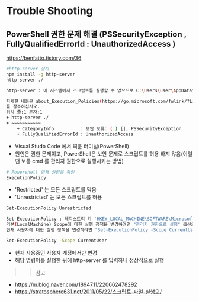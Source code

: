 # Trouble Shooting

## PowerShell 권한 문제 해결 (PSSecurityException , FullyQualifiedErrorId : UnauthorizedAccess )

<https://benfatto.tistory.com/36>

```bash
#http-server 설치
npm install -g http-server
http-server ./
```

```bash
http-server : 이 시스템에서 스크립트를 실행할 수 없으므로 C:\Users\user\AppData\Roaming\npm\http-server.ps1 파일을 로드할 수 없습니다.

자세한 내용은 about_Execution_Policies(https://go.microsoft.com/fwlink/?LinkID=135170) 
를 참조하십시오. 
위치 줄:1 문자:1 
+ http-server ./ 
+ ~~~~~~~~~~~ 
    + CategoryInfo          : 보안 오류: (:) [], PSSecurityException 
    + FullyQualifiedErrorId : UnauthorizedAccess
```

- Visual Studo Code 에서 띄운 터미널(PowerShell)
- 원인은 권한 문제이고, PowerShell은 보안 문제로 스크립트를 허용 하지 않음(이럴 땐 보통 cmd 를 관리자 권한으로 실행시키는 방법)

```bash
# Powershell 현재 권한을 확인
ExecutionPolicy
```

- 'Restricted' 는 모든 스크립트를 막음
- 'Unrestricted' 는 모든 스크립트를 허용

```bash
Set-ExecutionPolicy Unrestricted

Set-ExecutionPolicy : 레지스트리 키 'HKEY_LOCAL_MACHINE\SOFTWARE\Microsoft\PowerShell\1\ShellIds\Microsoft.PowerShell'에 대한 액세스가 거부되었습니다.
기본(LocalMachine) Scope에 대한 실행 정책을 변경하려면 "관리자 권한으로 실행" 옵션으로 Windows PowerShell을 시작하십시오.
현재 사용자에 대한 실행 정책을 변경하려면 "Set-ExecutionPolicy -Scope CurrentUser"를 실행하십시오.
```

```bash
Set-ExecutionPolicy -Scope CurrentUser
```

- 현재 사용중인 사용자 계정에서만 변경
- 해당 명령어를 실행한 뒤에 http-server 를 입력하니 정상적으로 실행

>> 참고
- <https://m.blog.naver.com/1894711/220662478292>
- <https://stratosphere631.net/2011/05/22/스크립트-파일-실행으/>

